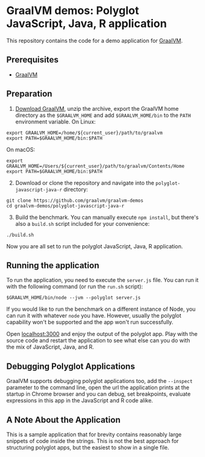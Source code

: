 # GraalVM demos: Polyglot JavaScript, Java, R application

This repository contains the code for a demo application for [GraalVM](graalvm.org).

## Prerequisites
* [GraalVM](http://graalvm.org)

## Preparation

1. [Download GraalVM](https://www.graalvm.org/downloads/), unzip the archive, export the GraalVM home directory as the `$GRAALVM_HOME` and add `$GRAALVM_HOME/bin` to the `PATH` environment variable.
On Linux:
```
export GRAALVM_HOME=/home/${current_user}/path/to/graalvm
export PATH=$GRAALVM_HOME/bin:$PATH
```
On macOS:
```
export GRAALVM_HOME=/Users/${current_user}/path/to/graalvm/Contents/Home
export PATH=$GRAALVM_HOME/bin:$PATH
```

2. Download or clone the repository and navigate into the `polyglot-javascript-java-r` directory:

```
git clone https://github.com/graalvm/graalvm-demos
cd graalvm-demos/polyglot-javascript-java-r
```

3. Build the benchmark. You can manually execute `npm install`, but there's also a `build.sh` script included for your convenience:
```
./build.sh
```

Now you are all set to run the polyglot JavaScript, Java, R application.

## Running the application
To run the application, you need to execute the `server.js` file. You can run it with the following command (or run the `run.sh` script):

```
$GRAALVM_HOME/bin/node --jvm --polyglot server.js
```

If you would like to run the benchmark on a different instance of Node, you can run it with whatever `node` you have. However, usually the polyglot capability won't be supported and the app won't run successfully.

Open [localhost:3000](localhost:3000) and enjoy the output of the polyglot app. Play with the source code and restart the application to see what else can you do with the mix of JavaScript, Java, and R.

## Debugging Polyglot Applications

GraalVM supports debugging polyglot applications too, add the `--inspect` parameter to the command line, open the url the application prints at the startup in Chrome browser and you can debug, set breakpoints, evaluate expressions in this app in the JavaScript and R code alike.

## A Note About the Application

This is a sample application that for brevity contains reasonably large snippets of code inside the strings. This is not the best approach for structuring polyglot apps, but the easiest to show in a single file.
